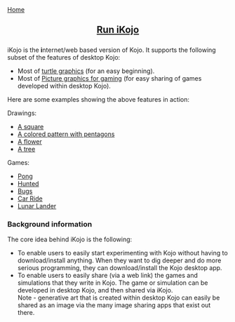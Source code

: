 <div class="nav">
  <a href="./index.html">Home</a>
</div>

<div style="text-align:center;margin:25px;">
  <span style="font-size:150%">
    <a href="http://ikojo.in"><strong>Run iKojo</strong></a> 
  </span>
</div>

iKojo is the **i**nternet/web based version of Kojo. It supports the following subset of the features of desktop Kojo:
* Most of [turtle graphics](reference/turtle.html) (for an easy beginning).
* Most of [Picture graphics for gaming](reference/gaming.html) (for easy sharing of games developed within desktop Kojo).

Here are some examples showing the above features in action:

Drawings:
* [A square](http://ikojo.in/sf/g1fJBcD/0)
* [A colored pattern with pentagons](http://ikojo.in/sf/oR9PJ43/0)
* [A flower](http://ikojo.in/sf/AlUnOa0/0)
* [A tree](http://ikojo.in/sf/NrOU9qJ/0)

Games:
* [Pong](http://ikojo.in/sf/nOB7vtO/0)
* [Hunted](http://ikojo.in/sf/KQPttLI/0)
* [Bugs](http://ikojo.in/sf/OuGi82j/0)
* [Car Ride](http://ikojo.in/sf/erwlDLW/0)
* [Lunar Lander](http://ikojo.in/sf/Y3MnOHR/1)

### Background information
The core idea behind iKojo is the following:
* To enable users to easily start experimenting with Kojo without having to download/install anything. When they want to dig deeper and do more serious programming, they can download/install the Kojo desktop app.
* To enable users to easily share (via a web link) the games and simulations that they write in Kojo. The game or simulation can be developed in desktop Kojo, and then shared via iKojo.  
Note - generative art that is created within desktop Kojo can easily be shared as an image via the many image sharing apps that exist out there.


